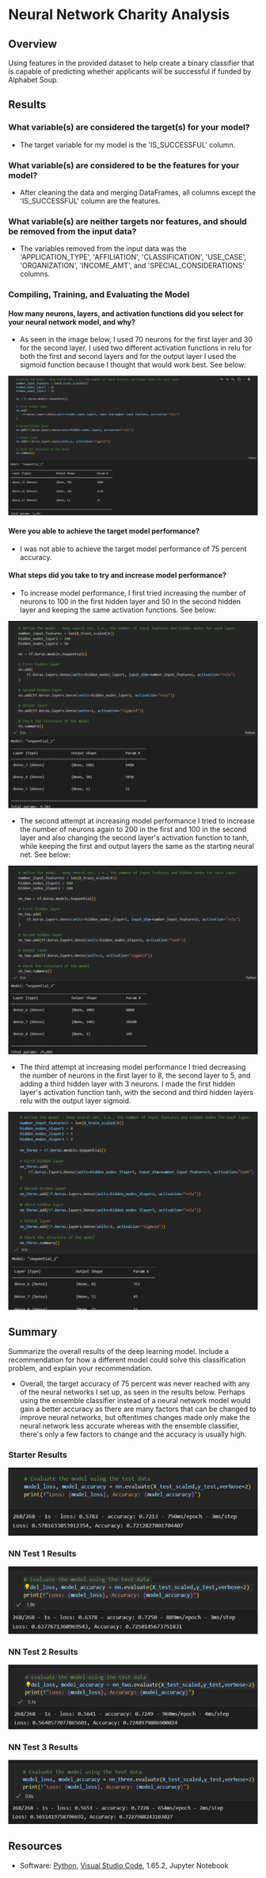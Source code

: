 # Neural Network Charity Analysis

## Overview

Using features in the provided dataset to help create a binary classifier that is capable of predicting whether applicants will be successful if funded by Alphabet Soup.

## Results

### What variable(s) are considered the target(s) for your model?

- The target variable for my model is the 'IS_SUCCESSFUL' column.

### What variable(s) are considered to be the features for your model?

- After cleaning the data and merging DataFrames, all columns except the 'IS_SUCCESSFUL' column are the features.

### What variable(s) are neither targets nor features, and should be removed from the input data?

- The variables removed from the input data was the 'APPLICATION_TYPE', 'AFFILIATION', 'CLASSIFICATION', 'USE_CASE', 'ORGANIZATION', 'INCOME_AMT', and 'SPECIAL_CONSIDERATIONS' columns.

### Compiling, Training, and Evaluating the Model

#### How many neurons, layers, and activation functions did you select for your neural network model, and why?

- As seen in the image below, I used 70 neurons for the first layer and 30 for the second layer. I used two different activation functions in relu for both the first and second layers and for the output layer I used the sigmoid function because I thought that would work best. See below:

![NN Model Original](Images/nnmd_org.png)

#### Were you able to achieve the target model performance?

- I was not able to achieve the target model performance of 75 percent accuracy.

#### What steps did you take to try and increase model performance?

- To increase model performance, I first tried increasing the number of neurons to 100 in the first hidden layer and 50 in the second hidden layer and keeping the same activation functions. See below:

![NN Model Test 1](Images/nnmd_1.png)

- The second attempt at increasing model performance I tried to increase the number of neurons again to 200 in the first and 100 in the second layer and also changing the second layer's activation function to tanh, while keeping the first and output layers the same as the starting neural net. See below:

![NN Model Test 2](Images/nn2_md.png)

- The third attempt at increasing model performance I tried decreasing the number of neurons in the first layer to 8, the second layer to 5, and adding a third hidden layer with 3 neurons. I made the first hidden layer's activation function tanh, with the second and third hidden layers relu with the output layer sigmoid.

![NN Model Test 3](Images/nn3_md.png)

## Summary

Summarize the overall results of the deep learning model. Include a recommendation for how a different model could solve this classification problem, and explain your recommendation.

- Overall, the target accuracy of 75 percent was never reached with any of the neural networks I set up, as seen in the results below. Perhaps using the ensemble classifier instead of a neural network model would gain a better accuracy as there are many factors that can be changed to improve neural networks, but oftentimes changes made only make the neural network less accurate whereas with the ensemble classifier, there's only a few factors to change and the accuracy is usually high.

### Starter Results

![NN Original Results](Images/nnorg_results.png)

### NN Test 1 Results

![NN Test 1 Results](Images/nn1_results.png)

### NN Test 2 Results

![NN Test 2 Results](Images/nn2_results.png)

### NN Test 3 Results

![NN Test 3 Results](Images/nn3_results.png)

## Resources
- Software: [Python](https://www.python.org/), [Visual Studio Code](https://code.visualstudio.com/), 1.65.2, Jupyter Notebook
